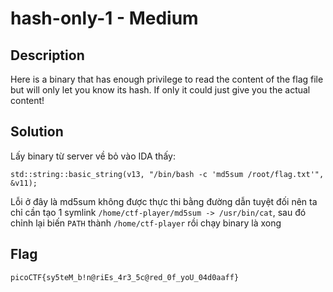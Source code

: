 # hash-only-1 - Medium
## Description
Here is a binary that has enough privilege to read the content of the flag file but will only let you know its hash. If only it could just give you the actual content!
## Solution
Lấy binary từ server về bỏ vào IDA thấy:
```
std::string::basic_string(v13, "/bin/bash -c 'md5sum /root/flag.txt'", &v11);
```
Lỗi ở đây là md5sum không được thực thi bằng đường dẫn tuyệt đối nên ta chỉ cần tạo 1 symlink `/home/ctf-player/md5sum -> /usr/bin/cat`, sau đó chỉnh lại biến `PATH` thành `/home/ctf-player` rồi chạy binary là xong
## Flag
```
picoCTF{sy5teM_b!n@riEs_4r3_5c@red_0f_yoU_04d0aaff}
```
